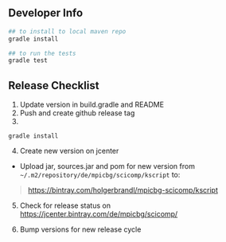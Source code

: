 Developer Info
--------------


```bash
## to install to local maven repo
gradle install

## to run the tests 
gradle test

```

Release Checklist
-----------------

1. Update version in build.gradle and README
2. Push and create github release tag
3. 
```
gradle install
```

4. Create new version on jcenter

* Upload jar, sources.jar and pom for new version from `~/.m2/repository/de/mpicbg/scicomp/kscript` to:
> https://bintray.com/holgerbrandl/mpicbg-scicomp/kscript

5. Check for release status on
https://jcenter.bintray.com/de/mpicbg/scicomp/

6. Bump versions for new release cycle